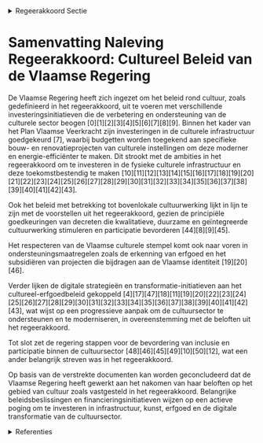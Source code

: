 

<details>
        <summary>Regeerakkoord Sectie </summary>
        <p>5.2 Cultuur 1 Cultuur zit in het DNA van de Vlaming. We hebben van vorige generaties een rijke cultuur geërfd die ons vandaag inspireert en een venster op de wereld biedt. We maken van Vlaanderen een sterke en zelfzekere natie waar Vlamingen en bezoe-kers fier op zijn, met aandacht voor een rijke waaier aan culturele beleving.. Cultuur is ook erfgoed en vrijetijdsbeleving en zelfs internationale diplomatie. Vlaanderen kan pas echt stralen als het ook cultureel straalt. De Vlaamse Meesters – uit heden en verleden en in alle creatieve richtingen – moeten het uithangbord worden van de grootsheid die Vlaanderen in zich heeft. 2 Cultuur verbindt. Cultuur zorgt voor samenhorigheid en gemeenschapsvorming en is in een grote mate gebouwd op vrijwilli-gers. Cultuur wordt ondersteund, door zowel de overheid als private partners. Zij vormen het sociaal kapitaal van onze samenleving, de dragers van het kostbare weefsel, die we blijvend willen ondersteunen. We dragen zorg voor ons artistiek en cultureel erfgoed en hebben de ambitie om op het vlak van heden daagse en toekomstgerichte artistieke, architecturale en culturele activiteiten de wereldtop te zijn. Vlaanderen kent een rijk landschap aan culturele amateurvereni-gingen die ook onze aandacht verdienen. De amateurkunsten hebben een grote meer-waarde binnen het culturele veld en zijn een verrijking voor heel veel Vlamingen.. We stimuleren verdere samenwerkingen op het terrein tussen de professionele kunsten, de amateurkunsten en deeltijds kunstonderwijs. We hebben ook oog voor nieuwe cultuur-vormen zoals o.a. “urban culture”. 3 Voor Kunstorganisaties die op Vlaams niveau ondersteund worden, willen we de lat hoog blijven leggen. Zowel op artistiek als zakelijk vlak moet een internationaal niveau de ambitie zijn. Daarbij willen wij blijvend scherpe keuzes maken. De grote kunst-instellingen van de Vlaamse Gemeenschap blijven omwille van hun internationale artistieke niveau, bereik en omvang de artistieke topambassadeurs die Vlaanderen internationaal mee op de kaart zetten. Zij moeten toonaangevend zijn inzake kwaliteit, publiekswerking, cultureel ondernemerschap en management en bieden talent ontplooiings kansen aan. 4 Daarnaast bieden we een antwoord op de legitieme vraag van een aantal structureel verankerde kunsthuizen voor een grotere financiële zekerheid op lange termijn. We passen hiervoor het kunstendecreet aan. 5 Het projectenbeleid geeft ontwikkelings-kansen aan opkomend talent, maar dit mag er niet toe leiden dat de illusie wordt gecreëerd dat dit automatisch leidt tot een structurele subsidie. Bij de beoordeling gebeurt de selectie prioritair in functie van het potentieel om een internationaal niveau te bereiken. Selectiever kiezen moet ook leiden tot een betere ondersteuning voor diegene die de norm halen. 6 Voordat een samenwerking met Kanal in Brussel kan worden uitgebouwd, moet Kanal ook een duidelijke Vlaamse stempel dragen, zowel naar uitstraling als binnen de organisatiestructuur, inclusief in zake de normen van deugdelijk bestuur, zoals we ook blijven inzetten op het goed werkende samenwerkingsmodel van Flagey. 7 De aandacht voor de cultureel erfgoeds-ector blijft eveneens een prioriteit. Onze Vlaamse musea en erfgoedbibliotheken, archiefinstellingen hebben objecten, kunst-werken, boeken en documenten uit het verleden bewaard voor het heden en voor de generaties na ons. Zij vertellen ons het verhaal van ons gedeeld verleden en de opbouw van onze Vlaamse identiteit. We versterken de financiële inhaalbeweging die in de vorige regeerperiode is ingezet. Daarnaast is er binnen deze sector ook een noodzaak om te komen tot een beter management en een beter zakelijk beleid van verschillende erfgoedinstellingen. Dit alles moet in samenspraak met de lokale besturen worden opgenomen. We werken verder aan Inventaris Vlaanderen voor immaterieel cultureel erfgoed . 8 We nemen een regierol op voor een afgestemd depotbeleid dat niet enkel inzet op nieuwe bewaarplaatsen om te borgen maar na waardering en inventarisatie, ook resulteert in herbestemmen en afstoten. We doen dit samen met specifieke partners en lokale besturen en gezamenlijk voor cultureel en onroerend erfgoed. In het kader van dit depotbeleid is er ook aandacht voor de collecties van herbestemde kerken. 9 Door de eeuwen heen heeft Vlaanderen steeds op cultureel vlak een voortrekkersrol ingenomen. Om deze positie te behouden en te versterken werken we een regeling uit voor internationale bruiklenen die onze musea in staat stelt om zich als volwaardige partner te profileren bij het opzetten van internationale tentoonstellingen, en die een belangrijke hefboom vormt voor de werking en het imago van onze erfgoedsector. 10 Vlaanderen beschikt over grote en zeer interessante private collecties. We stimu-leren het overleg tussen deze verzamelaars en onze musea. We gaan na in welke mate en onder welke voorwaarden deze collecties aan het brede publiek kunnen getoond worden, met respect voor het publiek karakter van onze musea. Ter versterking van het Vlaamse topstukkenbeleid onder-zoeken we de mogelijkheden van een private topstukkenstichting. 11 We werken een modernisering uit van de reeds bestaande regeling inzake de inbetaling-geving van kunstwerken om zo de collectie van de Vlaamse Gemeenschap met topstukken en sleutelwerken te verrijken. 12 We blijven inzetten op de verbreding, en verdieping van de vrijetijdsparticipatie van alle Vlamingen. Daarvoor zal Vlaanderen de Uitpas verder aanbieden als opstap aan alle geïnteresseerde lokale besturen. We geven de museumpas alle kansen. 13 De aandacht voor cultureel onder-nemerschap wordt versterkt. De huidige instrumenten (cultuurloket, cultuurkrediet, kunstkoopregeling…) worden verdergezet, geëvalueerd en waar nodig versterkt. Het secundair kunstonderwijs (KSO), maar ook de artistieke hogescholen en universitaire opleidingen, zetten in op cultureel onder-nemerschap. We onderzoeken verder de mogelijkheden om private en publieke partners nauwer te betrekken. 14 Het decreet bovenlokale cultuurwerking is sinds 1 januari 2019 van kracht. We leggen bij de beoordeling van aanvragen sterk het accent op het transversale aspect. We blijven samenwerking tussen organisaties en lokale besturen en/of intergemeentelijke samen-werkingen hierin aanmoedigen. We monitoren en evalueren de eerste uitrol van dit decreet op het terrein en passen des gevallend aan. 15 Het nieuwe circusdecreet voorziet in de ondersteuning van alle facetten van een geïntegreerd circusbeleid met als doel een antwoord te bieden op de groeiende Vlaamse en internationale dynamiek en professionalisering van deze sector. 16 We versterken de werkingen van Z33, het expertisecentrum Bokrijk/Crafts en Alden Biesen (o.m. op het vlak van muziek educatie, oude muziek, opera) zodat ze de toege-wezen trekkende en stimulerende rol structureel verder kunnen uitbouwen. De opgestarte regionale trajectbegeleiding wordt op basis van een monitoring en evaluatie van de tus sen tijdse resultaten waar nodig bijgestuurd. 17 Investeren in culturele infrastructuur is een absolute prioriteit voor deze Vlaamse regering. Door diverse grote werven aan te pakken, wil ze een duidelijk verschil maken. Investeren in infrastructuur is ook een investering in de artistieke toekomst. 18 We werken de verbouwing van KMSKA deze regeerperiode af en heropenen het. Om de internationale ambities van KMSKA waar te maken zal de Vlaamse regering na heropening ook extra investeren in de werking van dit museum. Ook het MHKA in Antwerpen zit in een traject naar een nieuw gebouw op de site Zuidersluis/hof Van beroep. Tijdens deze regeerperiode zetten we de nodige stappen om tegen het einde van de regeerperiode ook effectief aan het bouwen te zijn. 19 De grote zaal van het Kaaitheater wordt gerenoveerd en op de site wordt ook een tweede zaal voor kleinere producties en extra presentatieruimte gerealiseerd. Ook de vernieuwingswerken aan het Kunsten-centrum Stuk worden verdergezet. 20 Voor de Gentse operasite wordt in overleg en samenwerking met de stad Gent als eigenaar tijdens deze regeerperiode het masterplan opgesteld en starten we met de realisatie van de renovatie en restauratie. Hetzelfde gebeurt met de Bourla schouw-burg te Antwerpen waar eveneens in overleg en samenwerking met de Stad Antwerpen een hedendaagse schouwburg op inter-nationaal niveau wordt gerealiseerd zonder afbreuk te doen aan de historische context en de erfgoedwaarde. Ook met de stad Brugge wordt samengewerkt om de plannen voor de vernieuwde museumsite in de binnenstad te realiseren. 21 De werken aan KMSKA, M HKA, Bourla, de Gentse Opera, het Kaaitheater en de ver nieuwde museumsite in Brugge maken ook deel uit van een breder cultuur- toeristisch verhaal waarin we Vlaanderen, Vlaamse meesters en Vlaams erfgoed op de kaart zetten. 22 Met het Sportinfrastructuurplan van vorige legislatuur als voorbeeld, plannen we een structurele aanpak voor bovenlokale culturele infrastructuur en bouwen een lange termijnvisie uit. Andere projectaanvragen voor onder-steuning als grote culturele infrastructuur van uitzonderlijke omvang, toetsen we op inhoudelijke meerwaarde van het landschap, draagvlak en financiële haalbaarheid. 23 We dringen bij de federale regering aan op de overdracht van het Amerikaans Theater voor de creatie van een nieuwe Vlaamse culturele pool. Dit moet leiden tot een theaterzaal met een capaciteit van 1.200 zitjes die het mogelijk moet maken om een aantal grotere dans-, theater-, en muziekproducties op rendabele wijze naar Brussel te halen. Tevens beogen we daarmee een broedplek voor jong artistiek talent waar ze kunnen creëren, leren en onderling uitwisselen. Na overdracht zal de coördinatie van dit project gebeuren door de Ancienne Belgique. 24 We starten een traject om onze Vlaamse geschiedenis te ontsluiten in een museum voor de geschiedenis en cultuur van Vlaanderen. De regering onderzoekt hiervoor de verschillende scenario’s en zal nog deze regeerperiode de eerste concrete stappen zetten. 25 De digitalisering van de cultuursector blijft een aandachtspunt. Daartoe verlengen we de opdracht van Publiq en VIAA. We voeren een éénduidig beleid dat versnippering tegengaat, meerwaarde biedt aan de cultuuraanbieder- en gebruiker en werkt in een gezond businessmodel. 26 We zetten de efficiëntie-oefening in de culturele bovenbouw verder, zodanig dat er meer budget naar de basiswerking kan vloeien. 27 We erkennen de verbindende en eman-cipatorische kracht van het sociaal-cultu-reel werk en het belang ervan voor de vorming van een betrokken samenleving, met een collectief gedeelde identiteit gebaseerd op een gemeenschappelijke sokkel van waarden en fundamentele rechten en vrijheden. Het moet gaan om organisaties die bijdragen aan de emancipatie van mensen en groepen en aan de versterking van een democratische, inclusieve en duurzame samenleving. Om dit nog sterker tot uitdrukking te brengen passen we het huidige decreet sociaal-cultureel werk aan om dit te beklemtonen en maken we van beide een prioritaire subsidievoorwaarde. Initiatieven die zich terugplooien op etnisch-culturele afkomst worden daarbij niet meer gesubsi-dieerd. Tevens zal de toekomstige subsidi-ering gebaseerd zijn op de uitgevoerde visitatie, de strikte toepassing van de beoordelingscriteria en de inpassing in een landschapstekening. Deze drie elementen staan elk op zich en vormen het afwegings-kader. Met deze beslissingsbepalende toetsstenen subsidiëren we prioritair sociaal-culturele organisaties die inzetten op gemeenschapsvorming, verbinding, samenwerking, segregatie tegengaan, bruggen bouwen en formeel en informeel leren. Bij de subsidiekeuzes en -beslissingen houden we zoals nu reeds voorzien in het decreet rekening met de breedte van het draagvlak en de maatschappelijke relevantie van de organisatie, zoals het actief betalend ledenaantal of de reële werking, organisatie en aanwezigheid op het terrein. De aanpas-sing van het decreet wijzigt het geplande tijdskader niet. Zoals bij andere cultuur-decreten houden we bij de subsidietoeken-ning rekening met adviezen van externe experten, maar blijft de finale inhoudelijke afweging van de regelgevend vastgelegde beleidsdoelstellingen en criteria en het bepalen van het subsidiebedrag zelf binnen het budgettaire kader zonder beperking autonoom berusten bij de regering. We passen in functie daarvan ook de advies-procedures en de regels voor de bepaling van het subsidiebedrag in het decreet aan. 28 We versterken de Vlaamse identiteit via een extra investering in het Vlaams audio-visueel Fonds en in het Vlaams Fonds voor de Letteren en we blijven tevens inzetten op de promotie in binnen- en buitenland van onze Vlaamse creaties en auteurs. We zetten bij beide fondsen in op de verster-king van de samenwerking met Nederland. We werken verder aan een gedragen én duurzaam taal- en leesbevorderingsbeleid over diverse beleidsdomeinen heen. </p>
        </details> 

# Samenvatting Naleving Regeerakkoord: Cultureel Beleid van de Vlaamse Regering

De Vlaamse Regering heeft zich ingezet om het beleid rond cultuur, zoals gedefinieerd in het regeerakkoord, uit te voeren met verschillende investeringsinitiatieven die de verbetering en ondersteuning van de culturele sector beogen \[0\]\[1\]\[2\]\[3\]\[4\]\[5\]\[6\]\[7\]\[8\]\[9\]. Binnen het kader van het Plan Vlaamse Veerkracht zijn investeringen in de culturele infrastructuur goedgekeurd \[7\], waarbij budgetten worden toegekend aan specifieke bouw- en renovatieprojecten van culturele instellingen om deze moderner en energie-efficiënter te maken. Dit strookt met de ambities in het regeerakkoord om te investeren in de fysieke culturele infrastructuur en deze toekomstbestendig te maken \[10\]\[11\]\[12\]\[13\]\[14\]\[15\]\[16\]\[17\]\[18\]\[19\]\[20\]\[21\]\[22\]\[23\]\[24\]\[25\]\[26\]\[27\]\[28\]\[29\]\[30\]\[31\]\[32\]\[33\]\[34\]\[35\]\[36\]\[37\]\[38\]\[39\]\[40\]\[41\]\[42\]\[43\].

Ook het beleid met betrekking tot bovenlokale cultuurwerking lijkt in lijn te zijn met de voorstellen uit het regeerakkoord, gezien de principiële goedkeuringen van decreten die kwalitatieve, duurzame en geïntegreerde cultuurwerking stimuleren en participatie bevorderen \[44\]\[8\]\[9\]\[45\].

Het respecteren van de Vlaamse culturele stempel komt ook naar voren in ondersteuningsmaatregelen zoals de erkenning van erfgoed en het subsidiëren van projecten die bijdragen aan de Vlaamse identiteit \[19\]\[20\]\[46\].

Verder lijken de digitale strategieën en transformatie-initiatieven aan het cultureel-erfgoedbeleid gekoppeld \[4\]\[17\]\[47\]\[18\]\[11\]\[19\]\[20\]\[22\]\[23\]\[24\]\[25\]\[26\]\[27\]\[28\]\[29\]\[30\]\[31\]\[32\]\[33\]\[34\]\[35\]\[36\]\[37\]\[38\]\[39\]\[40\]\[41\]\[42\]\[43\], wat wijst op een progressieve aanpak om de cultuursector te ondersteunen en te moderniseren, in overeenstemming met de beloften uit het regeerakkoord.

Tot slot zet de regering stappen voor de bevordering van inclusie en participatie binnen de cultuursector \[48\]\[46\]\[45\]\[49\]\[10\]\[50\]\[12\], wat een ander belangrijk streven was in het regeerakkoord.

Op basis van de verstrekte documenten kan worden geconcludeerd dat de Vlaamse Regering heeft gewerkt aan het nakomen van haar beloften op het gebied van cultuur zoals vastgesteld in het regeerakkoord. Belangrijke beleidsbeslissingen en financieringsinitiatieven wijzen op een actieve poging om te investeren in infrastructuur, kunst, erfgoed en de digitale transformatie van de cultuursector.

<details>
        <summary> Referenties</summary>
        **[\[0\]](https://beslissingenvlaamseregering.vlaanderen.be/?search=Plan%20Vlaamse%20Veerkracht%3A%20Culturele%20investeringssubsidies&dateOption=select&startDate=2022-11-10T07%3A00%3A00Z&endDate=2022-11-10T07%3A00%3A00Z)** : **(2022-11-10)** Plan Vlaamse Veerkracht: Culturele investeringssubsidies 

**[\[1\]](https://beslissingenvlaamseregering.vlaanderen.be/?search=Plan%20Vlaamse%20Veerkracht%3A%20toekenning%20investeringssubsidies%20culturele%20topinfrastructuur%20en%20cultuurinfrastructuur%20van%20bovenlokaal%20belang&dateOption=select&startDate=2022-01-14T09%3A00%3A00Z&endDate=2022-01-14T09%3A00%3A00Z)** : **(2022-01-14)** Plan Vlaamse Veerkracht: toekenning investeringssubsidies culturele topinfrastructuur en cultuurinfrastructuur van bovenlokaal belang 

**[\[2\]](https://beslissingenvlaamseregering.vlaanderen.be/?search=Plan%20Vlaamse%20Veerkracht%3A%20investeringssubsidies%20voor%20culturele%20topinfrastructuur%20en%20cultuurinfrastructuur%20van%20bovenlokaal%20belang&dateOption=select&startDate=2022-12-09T09%3A00%3A00Z&endDate=2022-12-09T09%3A00%3A00Z)** : **(2022-12-09)** Plan Vlaamse Veerkracht: investeringssubsidies voor culturele topinfrastructuur en cultuurinfrastructuur van bovenlokaal belang 

**[\[3\]](https://beslissingenvlaamseregering.vlaanderen.be/?search=Plan%20Vlaamse%20Veerkracht%3A%20Investeringssubsidies%2010%20projectvoorstellen%20culturele%20topinfrastructuur%20en%20cultuurinfrastructuur%20van%20bovenlokaal%20belang&dateOption=select&startDate=2021-07-09T08%3A00%3A00Z&endDate=2021-07-09T08%3A00%3A00Z)** : **(2021-07-09)** Plan Vlaamse Veerkracht: Investeringssubsidies 10 projectvoorstellen culturele topinfrastructuur en cultuurinfrastructuur van bovenlokaal belang 

**[\[4\]](https://beslissingenvlaamseregering.vlaanderen.be/?search=Strategische%20Visienota%20Cultureel%20Erfgoed&dateOption=select&startDate=2021-03-31T15%3A00%3A00Z&endDate=2021-03-31T15%3A00%3A00Z)** : **(2021-03-31)** Strategische Visienota Cultureel Erfgoed 

**[\[5\]](https://beslissingenvlaamseregering.vlaanderen.be/?search=Plan%20Vlaamse%20Veerkracht%3A%20Investeringssubsidies%20grote%20culturele%20infrastructuur%20%28projectoproep%202021%29&dateOption=select&startDate=2022-01-14T09%3A00%3A00Z&endDate=2022-01-14T09%3A00%3A00Z)** : **(2022-01-14)** Plan Vlaamse Veerkracht: Investeringssubsidies grote culturele infrastructuur (projectoproep 2021) 

**[\[6\]](https://beslissingenvlaamseregering.vlaanderen.be/?search=Cultureel-erfgoedconvenants%202021-2026%3A%20toekenning%20werkingssubsidies&dateOption=select&startDate=2020-10-09T08%3A00%3A00Z&endDate=2020-10-09T08%3A00%3A00Z)** : **(2020-10-09)** Cultureel-erfgoedconvenants 2021-2026: toekenning werkingssubsidies 

**[\[7\]](https://beslissingenvlaamseregering.vlaanderen.be/?search=Plan%20Vlaamse%20Veerkracht%3A%20100%20miljoen%20euro%20voor%20versnellen%20infrastructuurinvesteringen%20Vlaamse%20cultuursector&dateOption=select&startDate=2021-04-23T08%3A00%3A00Z&endDate=2021-04-23T08%3A00%3A00Z)** : **(2021-04-23)** Plan Vlaamse Veerkracht: 100 miljoen euro voor versnellen infrastructuurinvesteringen Vlaamse cultuursector 

**[\[8\]](https://beslissingenvlaamseregering.vlaanderen.be/?search=Voorontwerp%20van%20decreet%20over%20de%20bovenlokale%20cultuurwerking&dateOption=select&startDate=2023-07-07T09%3A00%3A00Z&endDate=2023-07-07T09%3A00%3A00Z)** : **(2023-07-07)** Voorontwerp van decreet over de bovenlokale cultuurwerking 

**[\[9\]](https://beslissingenvlaamseregering.vlaanderen.be/?search=Ontwerpdecreet%20over%20de%20bovenlokale%20cultuurwerking&dateOption=select&startDate=2023-10-27T08%3A00%3A00Z&endDate=2023-10-27T08%3A00%3A00Z)** : **(2023-10-27)** Ontwerpdecreet over de bovenlokale cultuurwerking 

**[\[10\]](https://beslissingenvlaamseregering.vlaanderen.be/?search=Projecten%20Taskforce%20Cultuur%20op%20korte%20termijn&dateOption=select&startDate=2021-06-18T08%3A00%3A00Z&endDate=2021-06-18T08%3A00%3A00Z)** : **(2021-06-18)** Projecten Taskforce Cultuur op korte termijn 

**[\[11\]](https://beslissingenvlaamseregering.vlaanderen.be/?search=Voorontwerp%20van%20decreet%20tot%20structurele%20subsidi%C3%ABring%20van%20kernorganisaties%20om%20de%20digitale%20transformatie%20van%20de%20cultuursector%20aan%20te%20sturen&dateOption=select&startDate=2023-02-03T09%3A00%3A00Z&endDate=2023-02-03T09%3A00%3A00Z)** : **(2023-02-03)** Voorontwerp van decreet tot structurele subsidiëring van kernorganisaties om de digitale transformatie van de cultuursector aan te sturen 

**[\[12\]](https://beslissingenvlaamseregering.vlaanderen.be/?search=Wijziging%20decreet%20Lokaal%20Cultuurbeleid%20en%20subsidiedecreet%20kernorganisaties%20om%20de%20digitale%20transformatie%20van%20de%20cultuursector%20aan%20te%20sturen%2C%20en%20opheffing%20participatiedecreet&dateOption=select&startDate=2023-10-13T08%3A00%3A00Z&endDate=2023-10-13T08%3A00%3A00Z)** : **(2023-10-13)** Wijziging decreet Lokaal Cultuurbeleid en subsidiedecreet kernorganisaties om de digitale transformatie van de cultuursector aan te sturen, en opheffing participatiedecreet 

**[\[13\]](https://beslissingenvlaamseregering.vlaanderen.be/?search=COVID-19%20noodfonds%3A%20steun%20culturele%20organisaties&dateOption=select&startDate=2020-07-03T08%3A00%3A00Z&endDate=2020-07-03T08%3A00%3A00Z)** : **(2020-07-03)** COVID-19 noodfonds: steun culturele organisaties 

**[\[14\]](https://beslissingenvlaamseregering.vlaanderen.be/?search=Uitvoeringsbesluit%20Cultuurerfgoeddecreet&dateOption=select&startDate=2022-07-08T08%3A00%3A00Z&endDate=2022-07-08T08%3A00%3A00Z)** : **(2022-07-08)** Uitvoeringsbesluit Cultuurerfgoeddecreet 

**[\[15\]](https://beslissingenvlaamseregering.vlaanderen.be/?search=Besteding%20van%20de%20middelen%20uit%20het%20Vlaams%20Klimaatfonds%20%28VKF%29%20voor%20het%20energiezuiniger%20maken%20van%20de%20cultuurinfrastructuur&dateOption=select&startDate=2023-09-29T08%3A00%3A00Z&endDate=2023-09-29T08%3A00%3A00Z)** : **(2023-09-29)** Besteding van de middelen uit het Vlaams Klimaatfonds (VKF) voor het energiezuiniger maken van de cultuurinfrastructuur 

**[\[16\]](https://beslissingenvlaamseregering.vlaanderen.be/?search=Regeling%20toekenning%20investeringssubsidies%20strategische%20cultuur-%20en%20jeugdinfrastructuur&dateOption=select&startDate=2023-05-26T08%3A00%3A00Z&endDate=2023-05-26T08%3A00%3A00Z)** : **(2023-05-26)** Regeling toekenning investeringssubsidies strategische cultuur- en jeugdinfrastructuur 

**[\[17\]](https://beslissingenvlaamseregering.vlaanderen.be/?search=Verdeling%20van%20de%20middelen%20van%20het%20noodfonds%20cultuur&dateOption=select&startDate=2020-07-10T08%3A00%3A00Z&endDate=2020-07-10T08%3A00%3A00Z)** : **(2020-07-10)** Verdeling van de middelen van het noodfonds cultuur 

**[\[18\]](https://beslissingenvlaamseregering.vlaanderen.be/?search=Decreet%20structurele%20subsidi%C3%ABring%20kernorganisaties%20om%20digitale%20transformatie%20cultuursector%20aan%20te%20sturen&dateOption=select&startDate=2023-06-23T08%3A00%3A00Z&endDate=2023-06-23T08%3A00%3A00Z)** : **(2023-06-23)** Decreet structurele subsidiëring kernorganisaties om digitale transformatie cultuursector aan te sturen 

**[\[19\]](https://beslissingenvlaamseregering.vlaanderen.be/?search=Subsidi%C3%ABring%20van%20kernorganisaties%3A%20digitale%20transformatie%20cultuursector&dateOption=select&startDate=2023-06-09T08%3A00%3A00Z&endDate=2023-06-09T08%3A00%3A00Z)** : **(2023-06-09)** Subsidiëring van kernorganisaties: digitale transformatie cultuursector 

**[\[20\]](https://beslissingenvlaamseregering.vlaanderen.be/?search=Uitvoeringsbesluit%20Cultuurerfgoeddecreet&dateOption=select&startDate=2022-05-13T08%3A00%3A00Z&endDate=2022-05-13T08%3A00%3A00Z)** : **(2022-05-13)** Uitvoeringsbesluit Cultuurerfgoeddecreet 

**[\[21\]](https://beslissingenvlaamseregering.vlaanderen.be/?search=Regeling%20toekenning%20investeringssubsidies%20strategische%20cultuur-%20en%20jeugdinfrastructuur&dateOption=select&startDate=2023-09-15T08%3A00%3A00Z&endDate=2023-09-15T08%3A00%3A00Z)** : **(2023-09-15)** Regeling toekenning investeringssubsidies strategische cultuur- en jeugdinfrastructuur 

**[\[22\]](https://beslissingenvlaamseregering.vlaanderen.be/?search=Plan%20Vlaamse%20Veerkracht%3A%20Digitale%20transformatie%20cultuursector%3A%20%E2%80%98doelgericht%20digitaal%20transformeren%E2%80%99%20%28VV072%29%20en%20%E2%80%98koppeling%20databanken%20en%20betere%20informatiedoorstroming%E2%80%99&dateOption=select&startDate=2021-07-16T06%3A00%3A00Z&endDate=2021-07-16T06%3A00%3A00Z)** : **(2021-07-16)** Plan Vlaamse Veerkracht: Digitale transformatie cultuursector: ‘doelgericht digitaal transformeren’ (VV072) en ‘koppeling databanken en betere informatiedoorstroming’ 

**[\[23\]](https://beslissingenvlaamseregering.vlaanderen.be/?search=Bestuursmandaten%20culturele%20organisaties%3A%20benoemingen&dateOption=select&startDate=2021-10-22T08%3A00%3A00Z&endDate=2021-10-22T08%3A00%3A00Z)** : **(2021-10-22)** Bestuursmandaten culturele organisaties: benoemingen 

**[\[24\]](https://beslissingenvlaamseregering.vlaanderen.be/?search=Cultuurloket%3A%20subsidie%20uitbouw%20van%20coronagerelateerd%20advies&dateOption=select&startDate=2021-07-16T06%3A00%3A00Z&endDate=2021-07-16T06%3A00%3A00Z)** : **(2021-07-16)** Cultuurloket: subsidie uitbouw van coronagerelateerd advies 

**[\[25\]](https://beslissingenvlaamseregering.vlaanderen.be/?search=Vlaams%20internationaal%20cultuurbeleid%3A%20strategisch%20kader%202021-2025&dateOption=select&startDate=2021-12-03T09%3A00%3A00Z&endDate=2021-12-03T09%3A00%3A00Z)** : **(2021-12-03)** Vlaams internationaal cultuurbeleid: strategisch kader 2021-2025 

**[\[26\]](https://beslissingenvlaamseregering.vlaanderen.be/?search=Konekt%20vzw%3A%203%20miljoen%20euro%20investeringssubsidie%20%27De%20Inclusiehub%27&dateOption=select&startDate=2020-09-25T08%3A00%3A00Z&endDate=2020-09-25T08%3A00%3A00Z)** : **(2020-09-25)** Konekt vzw: 3 miljoen euro investeringssubsidie 'De Inclusiehub' 

**[\[27\]](https://beslissingenvlaamseregering.vlaanderen.be/?search=Besteding%20van%20de%20middelen%20uit%20het%20Vlaams%20Klimaatfonds%20voor%20het%20energiezuiniger%20maken%20van%20cultuur-%20en%20jeugdinfrastructuur&dateOption=select&startDate=2021-11-12T09%3A00%3A00Z&endDate=2021-11-12T09%3A00%3A00Z)** : **(2021-11-12)** Besteding van de middelen uit het Vlaams Klimaatfonds voor het energiezuiniger maken van cultuur- en jeugdinfrastructuur 

**[\[28\]](https://beslissingenvlaamseregering.vlaanderen.be/?search=Plan%20Vlaamse%20Veerkracht%3A%20dossiers%2072%20en%20129&dateOption=select&startDate=2021-05-07T08%3A00%3A00Z&endDate=2021-05-07T08%3A00%3A00Z)** : **(2021-05-07)** Plan Vlaamse Veerkracht: dossiers 72 en 129 

**[\[29\]](https://beslissingenvlaamseregering.vlaanderen.be/?search=Regeling%20toekenning%20sectorale%20investeringssubsidies%20cultuur-%20en%20jeugdinfrastructuur%20met%20bovenlokaal%20belang%202022-2026&dateOption=select&startDate=2022-04-29T08%3A00%3A00Z&endDate=2022-04-29T08%3A00%3A00Z)** : **(2022-04-29)** Regeling toekenning sectorale investeringssubsidies cultuur- en jeugdinfrastructuur met bovenlokaal belang 2022-2026 

**[\[30\]](https://beslissingenvlaamseregering.vlaanderen.be/?search=Besteding%20middelen%20Vlaams%20Klimaatfonds%20%28VKF%29%20voor%20energiezuiniger%20maken%20eigen%20cultuurinfrastructuur%20Vlaamse%20Gemeenschap&dateOption=select&startDate=2023-05-26T08%3A00%3A00Z&endDate=2023-05-26T08%3A00%3A00Z)** : **(2023-05-26)** Besteding middelen Vlaams Klimaatfonds (VKF) voor energiezuiniger maken eigen cultuurinfrastructuur Vlaamse Gemeenschap 

**[\[31\]](https://beslissingenvlaamseregering.vlaanderen.be/?search=Wijziging%20decreet%20Lokaal%20Cultuurbeleid%20en%20subsidiedecreet%20kernorganisaties%20om%20de%20digitale%20transformatie%20van%20de%20cultuursector%20aan%20te%20sturen%2C%20en%20opheffing%20participatiedecreet&dateOption=select&startDate=2023-07-07T09%3A00%3A00Z&endDate=2023-07-07T09%3A00%3A00Z)** : **(2023-07-07)** Wijziging decreet Lokaal Cultuurbeleid en subsidiedecreet kernorganisaties om de digitale transformatie van de cultuursector aan te sturen, en opheffing participatiedecreet 

**[\[32\]](https://beslissingenvlaamseregering.vlaanderen.be/?search=Nieuwe%20beheersovereenkomst%20Cultuurloket%20vzw%20voor%20de%20beleidsperiode%202023-2027&dateOption=select&startDate=2022-12-23T09%3A00%3A00Z&endDate=2022-12-23T09%3A00%3A00Z)** : **(2022-12-23)** Nieuwe beheersovereenkomst Cultuurloket vzw voor de beleidsperiode 2023-2027 

**[\[33\]](https://beslissingenvlaamseregering.vlaanderen.be/?search=Uitvoering%20decreet%20subsidi%C3%ABring%20kernorganisaties%20om%20digitale%20transformatie%20cultuursector%20aan%20te%20sturen&dateOption=select&startDate=2023-09-08T08%3A00%3A00Z&endDate=2023-09-08T08%3A00%3A00Z)** : **(2023-09-08)** Uitvoering decreet subsidiëring kernorganisaties om digitale transformatie cultuursector aan te sturen 

**[\[34\]](https://beslissingenvlaamseregering.vlaanderen.be/?search=Beleidsprioriteiten%20bovenlokale%20cultuurwerking&dateOption=select&startDate=2020-06-26T08%3A00%3A00Z&endDate=2020-06-26T08%3A00%3A00Z)** : **(2020-06-26)** Beleidsprioriteiten bovenlokale cultuurwerking 

**[\[35\]](https://beslissingenvlaamseregering.vlaanderen.be/?search=Vastleggen%20maatschappelijke%20uitdagingen%20in%20het%20kader%20van%20projectsubsidies%20sociaal-cultureel%20volwassenenwerk&dateOption=select&startDate=2022-01-21T09%3A00%3A00Z&endDate=2022-01-21T09%3A00%3A00Z)** : **(2022-01-21)** Vastleggen maatschappelijke uitdagingen in het kader van projectsubsidies sociaal-cultureel volwassenenwerk 

**[\[36\]](https://beslissingenvlaamseregering.vlaanderen.be/?search=Financiering%20infrastructuurproject%20Bourlaschouwburg%20Antwerpen&dateOption=select&startDate=2020-10-16T07%3A00%3A00Z&endDate=2020-10-16T07%3A00%3A00Z)** : **(2020-10-16)** Financiering infrastructuurproject Bourlaschouwburg Antwerpen 

**[\[37\]](https://beslissingenvlaamseregering.vlaanderen.be/?search=Aanduiding%20van%20collectiebeherende%20cultureel-erfgoedorganisaties%20als%20cultureel-erfgoedinstelling%3A%20voorselectie&dateOption=select&startDate=2021-12-17T09%3A00%3A00Z&endDate=2021-12-17T09%3A00%3A00Z)** : **(2021-12-17)** Aanduiding van collectiebeherende cultureel-erfgoedorganisaties als cultureel-erfgoedinstelling: voorselectie 

**[\[38\]](https://beslissingenvlaamseregering.vlaanderen.be/?search=Plan%20Vlaamse%20Veerkracht%3A%20dossier%20130&dateOption=select&startDate=2021-05-21T08%3A00%3A00Z&endDate=2021-05-21T08%3A00%3A00Z)** : **(2021-05-21)** Plan Vlaamse Veerkracht: dossier 130 

**[\[39\]](https://beslissingenvlaamseregering.vlaanderen.be/?search=Visienota%20%E2%80%98Naar%20een%20slagkrachtige%20cultuursector%20in%20digitale%20tijden.%20Een%20visie%20op%20de%20digitale%20transformatie%20van%20de%20cultuursector%E2%80%99&dateOption=select&startDate=2022-12-23T09%3A00%3A00Z&endDate=2022-12-23T09%3A00%3A00Z)** : **(2022-12-23)** Visienota ‘Naar een slagkrachtige cultuursector in digitale tijden. Een visie op de digitale transformatie van de cultuursector’ 

**[\[40\]](https://beslissingenvlaamseregering.vlaanderen.be/?search=Oproep%20tot%20kandidaatstelling%20voor%20een%20Kenniscentrum%20Cultuuronderzoek%20%282023-2027%29&dateOption=select&startDate=2022-09-02T08%3A00%3A00Z&endDate=2022-09-02T08%3A00%3A00Z)** : **(2022-09-02)** Oproep tot kandidaatstelling voor een Kenniscentrum Cultuuronderzoek (2023-2027) 

**[\[41\]](https://beslissingenvlaamseregering.vlaanderen.be/?search=Regeling%20toekenning%20sectorale%20investeringssubsidies%20cultuur-%20en%20jeugdinfrastructuur%20met%20bovenlokaal%20belang%202022-2026&dateOption=select&startDate=2022-03-11T09%3A00%3A00Z&endDate=2022-03-11T09%3A00%3A00Z)** : **(2022-03-11)** Regeling toekenning sectorale investeringssubsidies cultuur- en jeugdinfrastructuur met bovenlokaal belang 2022-2026 

**[\[42\]](https://beslissingenvlaamseregering.vlaanderen.be/?search=Werkingssubsidies%20in%20het%20kader%20van%20het%20Kunstendecreet%20in%20de%20periode%202023-2027&dateOption=select&startDate=2022-06-24T08%3A00%3A00Z&endDate=2022-06-24T08%3A00%3A00Z)** : **(2022-06-24)** Werkingssubsidies in het kader van het Kunstendecreet in de periode 2023-2027 

**[\[43\]](https://beslissingenvlaamseregering.vlaanderen.be/?search=Erfbelasting%20betalen%20met%20cultuurgoederen%3A%20wijziging%20uitvoeringsbesluit%20decreet%20bescherming%20roerend%20cultureel%20erfgoed%20van%20uitzonderlijk%20belang&dateOption=select&startDate=2023-06-30T08%3A00%3A00Z&endDate=2023-06-30T08%3A00%3A00Z)** : **(2023-06-30)** Erfbelasting betalen met cultuurgoederen: wijziging uitvoeringsbesluit decreet bescherming roerend cultureel erfgoed van uitzonderlijk belang 

**[\[44\]](https://beslissingenvlaamseregering.vlaanderen.be/?search=Voorontwerp%20van%20decreet%20over%20de%20bovenlokale%20cultuurwerking&dateOption=select&startDate=2023-05-26T08%3A00%3A00Z&endDate=2023-05-26T08%3A00%3A00Z)** : **(2023-05-26)** Voorontwerp van decreet over de bovenlokale cultuurwerking 

**[\[45\]](https://beslissingenvlaamseregering.vlaanderen.be/?search=Uitvoeringsbesluit%20decreet%20bovenlokale%20cultuurwerking&dateOption=select&startDate=2023-12-15T09%3A00%3A00Z&endDate=2023-12-15T09%3A00%3A00Z)** : **(2023-12-15)** Uitvoeringsbesluit decreet bovenlokale cultuurwerking 

**[\[46\]](https://beslissingenvlaamseregering.vlaanderen.be/?search=Erfgoedronde%202024-2028%3A%20werkingssubsidies%20cultureel-erfgoedorganisaties&dateOption=select&startDate=2023-09-29T08%3A00%3A00Z&endDate=2023-09-29T08%3A00%3A00Z)** : **(2023-09-29)** Erfgoedronde 2024-2028: werkingssubsidies cultureel-erfgoedorganisaties 

**[\[47\]](https://beslissingenvlaamseregering.vlaanderen.be/?search=Ontwerpdecreet%20tot%20structurele%20subsidi%C3%ABring%20van%20kernorganisaties%20om%20de%20digitale%20transformatie%20van%20de%20cultuursector%20aan%20te%20sturen&dateOption=select&startDate=2023-04-21T08%3A00%3A00Z&endDate=2023-04-21T08%3A00%3A00Z)** : **(2023-04-21)** Ontwerpdecreet tot structurele subsidiëring van kernorganisaties om de digitale transformatie van de cultuursector aan te sturen 

**[\[48\]](https://beslissingenvlaamseregering.vlaanderen.be/?search=Werkingssubsidie%20cultureel-erfgoedconvenant%202021-2025%20Vlaamse%20Gemeenschapscommissie&dateOption=select&startDate=2021-07-09T08%3A00%3A00Z&endDate=2021-07-09T08%3A00%3A00Z)** : **(2021-07-09)** Werkingssubsidie cultureel-erfgoedconvenant 2021-2025 Vlaamse Gemeenschapscommissie 

**[\[49\]](https://beslissingenvlaamseregering.vlaanderen.be/?search=Steunpunt%20voor%20Bovenlokale%20Cultuur%20vzw%3A%20werkingssubsidie%202020-2024%0A&dateOption=select&startDate=2020-03-27T09%3A00%3A00Z&endDate=2020-03-27T09%3A00%3A00Z)** : **(2020-03-27)** Steunpunt voor Bovenlokale Cultuur vzw: werkingssubsidie 2020-2024
 

**[\[50\]](https://beslissingenvlaamseregering.vlaanderen.be/?search=Decreet%20ondersteuning%20van%20cultureel-erfgoedwerking&dateOption=select&startDate=2021-12-23T12%3A30%3A00Z&endDate=2021-12-23T12%3A30%3A00Z)** : **(2021-12-23)** Decreet ondersteuning van cultureel-erfgoedwerking 
        </details> 

